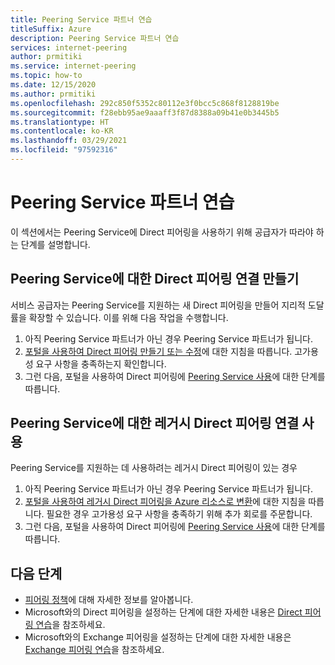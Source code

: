```yaml
---
title: Peering Service 파트너 연습
titleSuffix: Azure
description: Peering Service 파트너 연습
services: internet-peering
author: prmitiki
ms.service: internet-peering
ms.topic: how-to
ms.date: 12/15/2020
ms.author: prmitiki
ms.openlocfilehash: 292c850f5352c80112e3f0bcc5c868f8128819be
ms.sourcegitcommit: f28ebb95ae9aaaff3f87d8388a09b41e0b3445b5
ms.translationtype: HT
ms.contentlocale: ko-KR
ms.lasthandoff: 03/29/2021
ms.locfileid: "97592316"
---
```

# <a name="peering-service-partner-walkthrough"></a>Peering Service 파트너 연습

이 섹션에서는 Peering Service에 Direct 피어링을 사용하기 위해 공급자가 따라야 하는 단계를 설명합니다.

## <a name="create-direct-peering-connection-for-peering-service"></a>Peering Service에 대한 Direct 피어링 연결 만들기
서비스 공급자는 Peering Service를 지원하는 새 Direct 피어링을 만들어 지리적 도달률을 확장할 수 있습니다. 이를 위해 다음 작업을 수행합니다.
1. 아직 Peering Service 파트너가 아닌 경우 Peering Service 파트너가 됩니다.
1. [포털을 사용하여 Direct 피어링 만들기 또는 수정](howto-direct-portal.md)에 대한 지침을 따릅니다. 고가용성 요구 사항을 충족하는지 확인합니다.
1. 그런 다음, 포털을 사용하여 Direct 피어링에 [Peering Service 사용](howto-peering-service-portal.md)에 대한 단계를 따릅니다.

## <a name="use-legacy-direct-peering-connection-for-peering-service"></a>Peering Service에 대한 레거시 Direct 피어링 연결 사용
Peering Service를 지원하는 데 사용하려는 레거시 Direct 피어링이 있는 경우
1. 아직 Peering Service 파트너가 아닌 경우 Peering Service 파트너가 됩니다.
1. [포털을 사용하여 레거시 Direct 피어링을 Azure 리소스로 변환](howto-legacy-direct-portal.md)에 대한 지침을 따릅니다. 필요한 경우 고가용성 요구 사항을 충족하기 위해 추가 회로를 주문합니다.
1. 그런 다음, 포털을 사용하여 Direct 피어링에 [Peering Service 사용](howto-peering-service-portal.md)에 대한 단계를 따릅니다.

## <a name="next-steps"></a>다음 단계

* [피어링 정책](https://peering.azurewebsites.net/peering)에 대해 자세한 정보를 알아봅니다.
* Microsoft와의 Direct 피어링을 설정하는 단계에 대한 자세한 내용은 [Direct 피어링 연습](walkthrough-direct-all.md)을 참조하세요.
* Microsoft와의 Exchange 피어링을 설정하는 단계에 대한 자세한 내용은 [Exchange 피어링 연습](walkthrough-exchange-all.md)을 참조하세요.